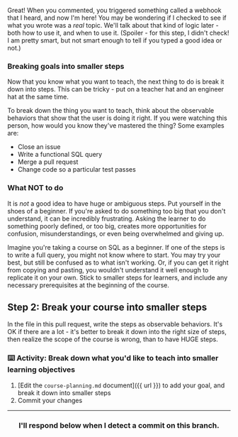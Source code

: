 Great! When you commented, you triggered something called a webhook that I heard, and now I'm here! You may be wondering if I checked to see if  what you wrote was a _real_ topic. We'll talk about that kind of logic later - both how to use it, and when to use it. (Spoiler - for this step, I didn't check! I am pretty smart, but not smart enough to tell if you typed a good idea or not.)

### Breaking goals into smaller steps

Now that you know what you want to teach, the next thing to do is break it down into steps. This can be tricky - put on a teacher hat and an engineer hat at the same time.

To break down the thing you want to teach, think about the observable behaviors that show that the user is doing it right. If you were watching this person, how would you know they've mastered the thing? Some examples are:

- Close an issue
- Write a functional SQL query
- Merge a pull request
- Change code so a particular test passes

### What NOT to do

It is _not_ a good idea to have huge or ambiguous steps. Put yourself in the shoes of a beginner. If you're asked to do something too big that you don't understand, it can be incredibly frustrating. Asking the learner to do something poorly defined, or too big, creates more opportunities for confusion, misunderstandings, or even being overwhelmed and giving up.

Imagine you're taking a course on SQL as a beginner. If one of the steps is to write a full query, you might not know where to start. You may try your best, but still be confused as to what isn't working. Or, if you can get it right from copying and pasting, you wouldn't understand it well enough to replicate it on your own. Stick to smaller steps for learners, and include any necessary prerequisites at the beginning of the course.

## Step 2: Break your course into smaller steps

In the file in this pull request, write the steps as observable behaviors. It's OK if there are a lot - it's better to break it down into the right size of steps, then realize the scope of the course is wrong, than to have HUGE steps.

### :keyboard: Activity: Break down what you'd like to teach into smaller learning objectives

1. [Edit the `course-planning.md` document]({{ url }}) to add your goal, and break it down into smaller steps
2. Commit your changes

<hr>
<h3 align="center">I'll respond below when I detect a commit on this branch.</h3>